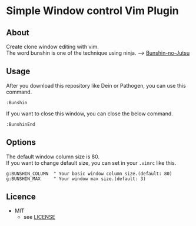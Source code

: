 # Simple Window control Vim Plugin

## About

Create clone window editing with vim.  
The word bunshin is one of the technique using ninja. --> [Bunshin-no-Jutsu](http://www.ninjaencyclopedia.com/techniques/bunshin.html)



## Usage

After you download this repository like Dein or Pathogen, you can use this command.

```vim
:Bunshin
```

If you want to close this window, you can close the below command.

```vim
:BunshinEnd
```

## Options

The default window column size is 80.  
If you want to change default size, you can set in your `.vimrc` like this.  

```vim
g:BUNSHIN_COLUMN  " Your basic window column size.(default: 80)
g:BUNSHIN_MAX     " Your window max size.(default: 3)
```

## Licence
* MIT
  * see [LICENSE](https://github.com/pyohei/vim-hipchat/blob/master/LICENSE)


